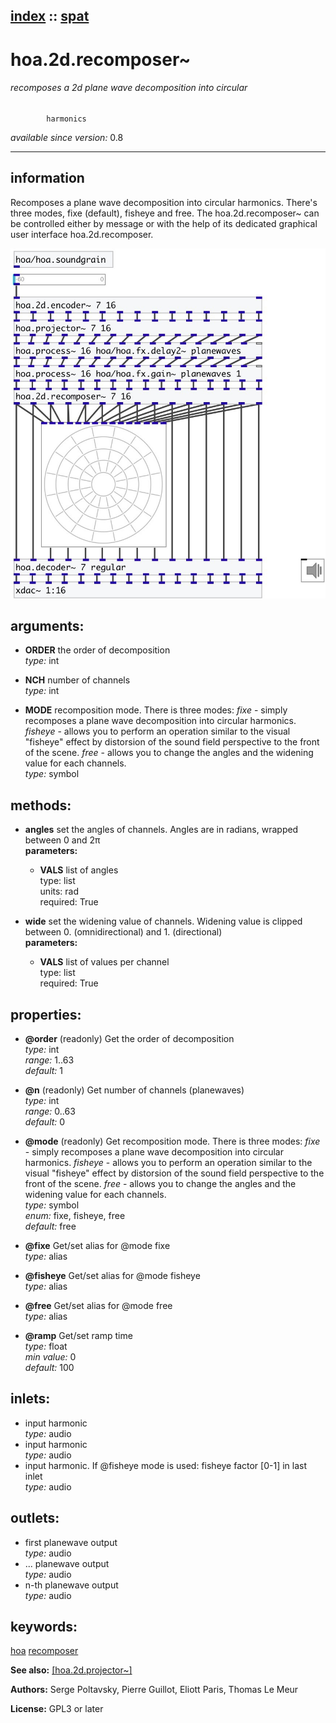 [index](index.html) :: [spat](category_spat.html)
---

# hoa.2d.recomposer~

###### recomposes a 2d plane wave decomposition into circular
            harmonics

*available since version:* 0.8

---


## information
Recomposes a plane wave decomposition into circular harmonics. There&#39;s three
            modes, fixe (default), fisheye and free.
The hoa.2d.recomposer~ can be controlled either by message or with the help of its
            dedicated graphical user interface hoa.2d.recomposer.



[![example](../examples/img/hoa.2d.recomposer~.jpg)](../examples/pd/hoa.2d.recomposer~.pd)



## arguments:

* **ORDER**
the order of decomposition<br>
_type:_ int<br>

* **NCH**
number of channels<br>
_type:_ int<br>

* **MODE**
recomposition mode. There is three modes: *fixe* - simply recomposes a plane
wave decomposition into circular harmonics. *fisheye* - allows you to perform
an operation similar to the visual &#34;fisheye&#34; effect by distorsion of the sound
field perspective to the front of the scene. *free* - allows you to change the
angles and the widening value for each channels.<br>
_type:_ symbol<br>



## methods:

* **angles**
set the angles of channels. Angles are in radians, wrapped between 0 and 2π<br>
  __parameters:__
  - **VALS** list of angles<br>
    type: list <br>
    units: rad <br>
    required: True <br>

* **wide**
set the widening value of channels. Widening value is clipped between 0.
(omnidirectional) and 1. (directional)<br>
  __parameters:__
  - **VALS** list of values per channel<br>
    type: list <br>
    required: True <br>




## properties:

* **@order** (readonly)
Get the order of decomposition<br>
_type:_ int<br>
_range:_ 1..63<br>
_default:_ 1<br>

* **@n** (readonly)
Get number of channels (planewaves)<br>
_type:_ int<br>
_range:_ 0..63<br>
_default:_ 0<br>

* **@mode** (readonly)
Get recomposition mode. There is three modes: *fixe* - simply recomposes a plane
wave decomposition into circular harmonics. *fisheye* - allows you to perform
an operation similar to the visual &#34;fisheye&#34; effect by distorsion of the sound
field perspective to the front of the scene. *free* - allows you to change the
angles and the widening value for each channels.<br>
_type:_ symbol<br>
_enum:_ fixe, fisheye, free<br>
_default:_ free<br>

* **@fixe** 
Get/set alias for @mode fixe<br>
_type:_ alias<br>

* **@fisheye** 
Get/set alias for @mode fisheye<br>
_type:_ alias<br>

* **@free** 
Get/set alias for @mode free<br>
_type:_ alias<br>

* **@ramp** 
Get/set ramp time<br>
_type:_ float<br>
_min value:_ 0<br>
_default:_ 100<br>



## inlets:

* input harmonic<br>
_type:_ audio
* input harmonic<br>
_type:_ audio
* input harmonic. If @fisheye mode is used: fisheye factor [0-1] in last inlet<br>
_type:_ audio



## outlets:

* first planewave output<br>
_type:_ audio
* ... planewave output<br>
_type:_ audio
* n-th planewave output<br>
_type:_ audio



## keywords:

[hoa](keywords/hoa.html)
[recomposer](keywords/recomposer.html)



**See also:**
[\[hoa.2d.projector~\]](hoa.2d.projector~.html)




**Authors:** Serge Poltavsky, Pierre Guillot, Eliott Paris, Thomas Le Meur




**License:** GPL3 or later





